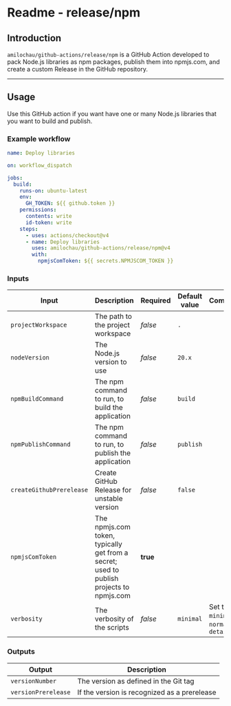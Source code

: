 # Readme - release/npm

## Introduction

`amilochau/github-actions/release/npm` is a GitHub Action developed to pack Node.js libraries as npm packages, publish them into npmjs.com, and create a custom Release in the GitHub repository.

---

## Usage

Use this GitHub action if you want have one or many Node.js libraries that you want to build and publish.

### Example workflow

```yaml
name: Deploy libraries

on: workflow_dispatch

jobs:
  build:
    runs-on: ubuntu-latest
    env:
      GH_TOKEN: ${{ github.token }}
    permissions:
      contents: write
      id-token: write
    steps:
      - uses: actions/checkout@v4
      - name: Deploy libraries
        uses: amilochau/github-actions/release/npm@v4
        with:
          npmjsComToken: ${{ secrets.NPMJSCOM_TOKEN }}
```

### Inputs

| Input | Description | Required | Default value | Comment |
| ----- | ----------- | -------- | ------------- | ------- |
| `projectWorkspace` | The path to the project workspace | *false* | `.` |
| `nodeVersion` | The Node.js version to use | *false* | `20.x` |
| `npmBuildCommand` | The npm command to run, to build the application | *false* | `build` |
| `npmPublishCommand` | The npm command to run, to publish the application | *false* | `publish` |
| `createGithubPrerelease` | Create GitHub Release for unstable version | *false* | `false` |
| `npmjsComToken` |  The npmjs.com token, typically get from a secret; used to publish projects to npmjs.com | **true** |
| `verbosity` | The verbosity of the scripts | *false* | `minimal` | Set to `minimal`, `normal` or `detailed` |

### Outputs

| Output | Description |
| ------ | ----------- |
| `versionNumber` | The version as defined in the Git tag |
| `versionPrerelease` | If the version is recognized as a prerelease |

